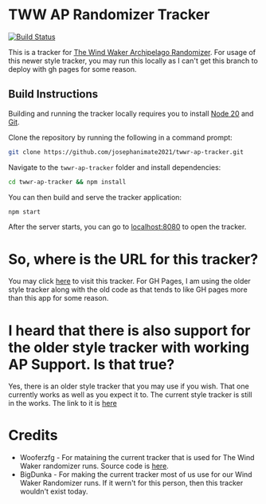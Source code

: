# TWW AP Randomizer Tracker

[![Build Status](https://github.com/josephanimate2021/twwr-ap-tracker/workflows/CI/badge.svg)](https://github.com/josephanimate2021/twwr-ap-tracker/actions)

This is a tracker for [The Wind Waker Archipelago Randomizer](https://archipelago.gg/games/The%20Wind%20Waker/info/en). For usage of this newer style tracker, you may run this locally as I can't get this branch to deploy with gh pages for some reason.

## Build Instructions

Building and running the tracker locally requires you to install [Node 20](https://nodejs.org/en/download/) and [Git](https://git-scm.com/downloads).

Clone the repository by running the following in a command prompt:
```bash
git clone https://github.com/josephanimate2021/twwr-ap-tracker.git
```

Navigate to the `twwr-ap-tracker` folder and install dependencies:
```bash
cd twwr-ap-tracker && npm install
```
You can then build and serve the tracker application:
```bash
npm start
```
After the server starts, you can go to [localhost:8080](http://localhost:8080/) to open the tracker.

# So, where is the URL for this tracker?
You may click [here](https://josephanimate2021.github.io/twwr-ap-tracker) to visit this tracker. For GH Pages, I am using the older style tracker along with the old code as that tends to like GH pages more than this app for some reason.

# I heard that there is also support for the older style tracker with working AP Support. Is that true?

Yes, there is an older style tracker that you may use if you wish. That one currently works as well as you expect it to. The current style tracker is still in the works.
The link to it is [here](https://josephanimate2021.github.io/twwr-ap-tracker/old)

# Credits

* Wooferzfg - For mataining the current tracker that is used for The Wind Waker randomizer runs. Source code is [here](https://github.com/wooferzfg/tww-rando-tracker/).
* BigDunka - For making the current tracker most of us use for our Wind Waker Randomizer runs. If it wern't for this person, then this tracker wouldn't exist today.
